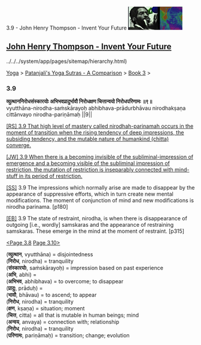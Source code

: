 3.9 - John Henry Thompson - Invent Your Future [![John Henry Thompson - Invent Your Future](../../../_/rsrc/1329567069254/config/customLogo.gif-revision=6.png)](../../../index.html)

[John Henry Thompson - Invent Your Future](../../../index.html)
---------------------------------------------------------------

../../../system/app/pages/sitemap/hierarchy.html)
    

[Yoga](../../../yoga.html)‎ > ‎[Patanjali's Yoga Sutras - A Comparison](../../patanjani.html)‎ > ‎[Book 3](../book-3.html)‎ > ‎

### 3.9

**व्युत्थाननिरोधसंस्कारयोः अभिभवप्रादुर्भावौ निरोधक्षण चित्तान्वयो निरोधपरिणामः ॥९॥**  
vyutthāna-nirodha-saṁskārayoḥ abhibhava-prādurbhāvau nirodhakṣaṇa cittānvayo nirodha-pariṇāmaḥ ||9||  
  
  
[\[RS\] 3.9 That high level of mastery called nirodhah-parinamah occurs in the moment of transition when the rising tendency of deep impressions, the subsiding tendency, and the mutable nature of humankind (chitta) converge.](http://www.ashtangayoga.info/philosophy/yoga-sutra-patanjali/chapter-3/item/vyutthana-nirodha-sanskarayoh-abhibhava-pradurbhavau/)  
  
[\[JW\] 3.9 When there is a becoming invisible of the subliminal-impression of emergence and a becoming visible of the subliminal impression of restriction, the mutation of restriction is inseparably connected with mind-stuff in its period of restriction.](http://books.google.com/books?id=YzFImjtOxUwC&pg=PA208&ci=158%2C1035%2C745%2C61&source=bookclip)  
  
[\[SS\]](http://www.amazon.com/Yoga-Sutras-Patanjali-Commentary-Satchidananda/dp/0932040381) 3.9 The impressions which normally arise are made to disappear by the appearance of suppressive efforts, which in turn create new mental modifications. The moment of conjunction of mind and new modifications is nirodha parinama. \[p180\]  
  
[\[EB\]](http://www.amazon.com/Yoga-Sutras-Patanjali-Translation-Commentary/dp/0865477361/ref=sr_1_1?ie=UTF8&s=books&qid=1250508322&sr=1-1) 3.9 The state of restraint, nirodha, is when there is disappearance of outgoing \[i.e., wordly\] samskaras and the appearance of restraining samskaras. These emerge in the mind at the moment of restraint. \[p315\]  
  
  
[<Page 3.8](38.html)  [Page 3.10>](310.html)  
  
  

(**व्युत्थान**, vyutthāna) = disjointedness  
(**निरोध**, nirodha) = tranquility  
(**संस्कारयोः**, saṁskārayoḥ) = impression based on past experience  
(**अभि**, abhi) =  
(**अभिभव**, abhibhava) = to overcome; to disappear  
(**प्रादुः**, prāduḥ) =  
(**भावौ**, bhāvau) = to ascend; to appear  
(**निरोध**, nirodha) = tranquility  
(**क्षण**, kṣaṇa) = situation; moment  
(**चित्त**, citta) = all that is mutable in human beings; mind  
(**अन्वय**, anvaya) = connection with; relationship  
(**निरोध**, nirodha) = tranquility  
(**परिणामः**, pariṇāmaḥ) = transition; change; evolution

